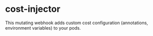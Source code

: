# cost-injector

This mutating webhook adds custom cost configuration (annotations, environment variables) to your pods.
